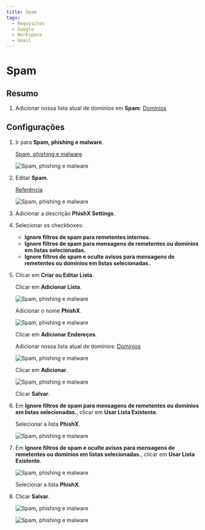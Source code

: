 ```yaml
---
title: Spam
tags:
  - Requisitos
  - Google
  - Workspace
  - Gmail
---
```


# Spam

## Resumo

1. Adicionar nossa lista atual de domínios em **Spam**: [Domínios](../domains.html#separado-por-espacos)

## Configurações

1. Ir para **Spam, phishing e malware**.

   [Spam, phishing e malware](https://admin.google.com/u/0/ac/apps/gmail/spam)

   ![Spam, phishing e malware](https://cdn.phishx.io/phishx-docs/images/google_workplace_005.png)

2. Editar **Spam**.

   [Referência](https://support.google.com/a/answer/2368132)

   ![Spam, phishing e malware](https://cdn.phishx.io/phishx-docs/images/google_workplace_009.png)

3. Adicionar a descrição **PhishX Settings**.

4. Selecionar os checkboxes:
   - **Ignore filtros de spam para remetentes internos.**
   - **Ignore filtros de spam para mensagens de remetentes ou domínios em listas selecionadas.**
   - **Ignore filtros de spam e oculte avisos para mensagens de remetentes ou domínios em listas selecionadas.**.

5. Clicar em **Criar ou Editar Lista**.

   Clicar em **Adicionar Lista**.

   ![Spam, phishing e malware](https://cdn.phishx.io/phishx-docs/images/google_workplace_010.png)

   Adicionar o nome **PhishX**.

   ![Spam, phishing e malware](https://cdn.phishx.io/phishx-docs/images/google_workplace_011.png)

   Clicar em **Adicionar Endereços**.

   Adicionar nossa lista atual de domínios: [Domínios](../domains.html#separado-por-espacos)

   ![Spam, phishing e malware](https://cdn.phishx.io/phishx-docs/images/google_workplace_012.png)

   Clicar em **Adicionar**.

   ![Spam, phishing e malware](https://cdn.phishx.io/phishx-docs/images/google_workplace_013.png)

   Clicar **Salvar**.

6. Em **Ignore filtros de spam para mensagens de remetentes ou domínios em listas selecionadas.**, clicar em **Usar Lista Existente**.

   Selecionar a lista **PhishX**.

   ![Spam, phishing e malware](https://cdn.phishx.io/phishx-docs/images/google_workplace_015.png)

7. Em **Ignore filtros de spam e oculte avisos para mensagens de remetentes ou domínios em listas selecionadas.**, clicar em **Usar Lista Existente**.

   ![Spam, phishing e malware](https://cdn.phishx.io/phishx-docs/images/google_workplace_015.png)

   Selecionar a lista **PhishX**.

8. Clicar **Salvar**.

   ![Spam, phishing e malware](https://cdn.phishx.io/phishx-docs/images/google_workplace_016.png)

   ![Spam, phishing e malware](https://cdn.phishx.io/phishx-docs/images/google_workplace_017.png)
